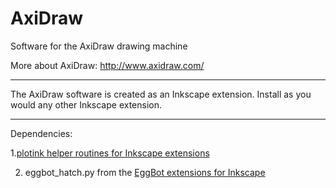# AxiDraw
Software for the AxiDraw drawing machine

More about AxiDraw:  http://www.axidraw.com/

---------

The AxiDraw software is created as an Inkscape extension. 
Install as you would any other Inkscape extension.


---------
Dependencies:

1.[plotink helper routines for Inkscape extensions](https://github.com/evil-mad/plotink)

2. eggbot_hatch.py from the [EggBot extensions for Inkscape](https://github.com/evil-mad/EggBot/)
